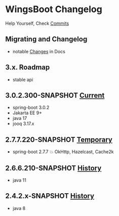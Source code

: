 <!-- Keep a Changelog guide -> https://keepachangelog.com -->

# WingsBoot Changelog

Help Yourself, Check [Commits]

## Migrating and Changelog

- notable [Changes] in Docs

## 3.x. Roadmap

- stable api

## 3.0.2.300-SNAPSHOT [Current]

- spring-boot 3.0.2
- Jakarta EE 9+
- java 17
- jooq 3.17.x

## 2.7.7.220-SNAPSHOT [Temporary]

- spring-boot 2.7.7 💥 OkHttp, Hazelcast, Cache2k

## 2.6.6.210-SNAPSHOT [History]

- java 11

## 2.4.2.x-SNAPSHOT [History]

- java 8

[Current]: https://github.com/trydofor/pro.fessional.wings
[History]: https://github.com/trydofor/pro.fessional.wings/tags
[Temporary]: https://github.com/trydofor/pro.fessional.wings/tags
[Commits]: https://github.com/trydofor/pro.fessional.wings/commits/develop
[Changes]: https://wings.fessional.pro/9-example/9a.wings-change/
